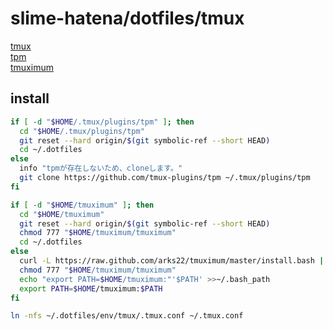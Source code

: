 # slime-hatena/dotfiles/tmux

[tmux](https://github.com/tmux/tmux/wiki)  
[tpm](https://github.com/tmux-plugins/tpm)  
[tmuximum](https://github.com/arks22/tmuximum)

## install

```sh { name=tmux-install }
if [ -d "$HOME/.tmux/plugins/tpm" ]; then
  cd "$HOME/.tmux/plugins/tpm"
  git reset --hard origin/$(git symbolic-ref --short HEAD)
  cd ~/.dotfiles
else
  info "tpmが存在しないため、cloneします。"
  git clone https://github.com/tmux-plugins/tpm ~/.tmux/plugins/tpm
fi

if [ -d "$HOME/tmuximum" ]; then
  cd "$HOME/tmuximum"
  git reset --hard origin/$(git symbolic-ref --short HEAD)
  chmod 777 "$HOME/tmuximum/tmuximum"
  cd ~/.dotfiles
else
  curl -L https://raw.github.com/arks22/tmuximum/master/install.bash | bash
  chmod 777 "$HOME/tmuximum/tmuximum"
  echo "export PATH=$HOME/tmuximum:"'$PATH' >>~/.bash_path
  export PATH=$HOME/tmuximum:$PATH
fi

ln -nfs ~/.dotfiles/env/tmux/.tmux.conf ~/.tmux.conf
```
